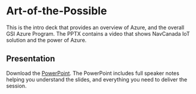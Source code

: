 # Art-of-the-Possible
This is the intro deck that provides an overview of Azure, and the overall GSI Azure Program.
The PPTX contains a video that shows NavCanada IoT solution and the power of Azure.

## Presentation
Download the [PowerPoint](https://github.com/GSIAzureCOE/Art-of-the-Possible/blob/master/Architecting%20for%20the%20cloud.pptx).
The PowerPoint includes full speaker notes helping you understand the slides, and everything you need to deliver the session.
    

